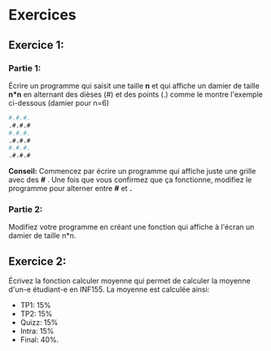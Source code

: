# Exercices

## Exercice 1:

### Partie 1:

Écrire un programme qui saisit une taille **n** et qui affiche un damier de taille **n*n** en alternant des dièses (#) et des points (.) comme le montre l'exemple ci-dessous (damier pour n=6)

```bash
#.#.#.
.#.#.#
#.#.#.
.#.#.#
#.#.#.
.#.#.#
```

**Conseil:** Commencez par écrire un programme qui affiche juste une grille avec des **#** . Une fois que vous confirmez que ça fonctionne, modifiez le programme pour alterner entre **#** et **.** 

### Partie 2:

Modifiez votre programme en créant une fonction qui affiche à l'écran un damier de taille n*n.



## Exercice 2:

Écrivez la fonction calculer moyenne qui permet de calculer la moyenne d'un-e étudiant-e en INF155. La moyenne est calculée ainsi: 

- TP1: 15%
- TP2: 15%
- Quizz: 15%
- Intra: 15%
- Final: 40%.